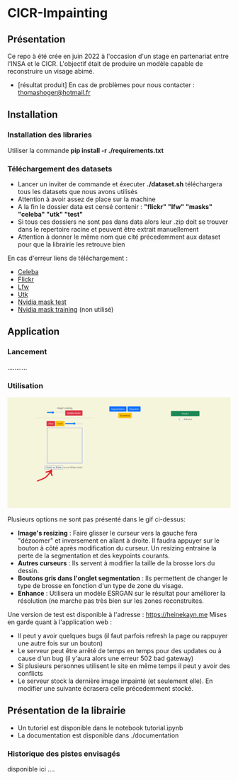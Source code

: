 
# CICR-Impainting

## Présentation

Ce repo à été crée en juin 2022 à l'occasion d'un stage en partenariat entre l'INSA et le CICR. L'objectif était de produire un modèle capable de reconstruire un visage abimé. 
- [résultat produit]
En cas de problèmes pour nous contacter : thomashoger@hotmail.fr
 
## Installation 

### Installation des libraries

Utiliser la commande **pip install -r ./requirements.txt** 

### Téléchargement des datasets 

- Lancer un inviter de commande et éxecuter **./dataset.sh** téléchargera tous les datasets que nous avons utilisés
- Attention à avoir assez de place sur la machine
- A la fin le dossier data est censé contenir : **"flickr" "lfw" "masks" "celeba" "utk" "test"**
- Si tous ces dossiers ne sont pas dans data alors leur .zip doit se trouver dans le repertoire racine et peuvent être extrait manuellement
- Attention à donner le même nom que cité précedemment aux dataset pour que la librairie les retrouve bien

En cas d'erreur liens de téléchargement : 
- [Celeba](https://drive.google.com/file/d/0B7EVK8r0v71pZjFTYXZWM3FlRnM/view?usp=sharing&resourcekey=0-dYn9z10tMJOBAkviAcfdyQ)
- [Flickr](https://drive.google.com/drive/folders/1tg-Ur7d4vk1T8Bn0pPpUSQPxlPGBlGfv) 
- [Lfw](http://vis-www.cs.umass.edu/lfw/lfw.tgz) 
- [Utk](https://drive.google.com/drive/folders/0BxYys69jI14kU0I1YUQyY1ZDRUE?resourcekey=0-01Pth1hq20K4kuGVkp3oBw) 
- [Nvidia mask test](https://www.dropbox.com/s/01dfayns9s0kevy/test_mask.zip) 
- [Nvidia mask training](https://www.dropbox.com/s/qp8cxqttta4zi70/irregular_mask.zip) (non utilisé) 


## Application

### Lancement

...........

### Utilisation 

![Gif d'utilisation de l'application](./guide.gif) </br>

Plusieurs options ne sont pas présenté dans le gif ci-dessus: 
- **Image's resizing** : Faire glisser le curseur vers la gauche fera "dézoomer" et inversement en allant à droite.  Il faudra appuyer sur le bouton à côté après modification du curseur. Un resizing entraine la perte de la segmentation et des keypoints courants.
- **Autres curseurs** : Ils servent à modifier la taille de la brosse lors du dessin.
- **Boutons gris dans l'onglet segmentation** : Ils permettent de changer le type de brosse en fonction d'un type de zone du visage.
- **Enhance** : Utilisera un modèle ESRGAN sur le résultat pour améliorer la résolution (ne marche pas très bien sur les zones reconstruites.

Une version de test est disponible à l'adresse : https://heinekayn.me
Mises en garde quant à l'application web : 
- Il peut y avoir quelques bugs (il faut parfois refresh la page ou rappuyer une autre fois sur un bouton)  
- Le serveur peut être arrêté de temps en temps pour des updates ou à cause d'un bug (il y'aura alors une erreur 502 bad gateway)  
- Si plusieurs personnes utilisent le site en même temps il peut y avoir des conflicts
- Le serveur stock la dernière image impainté (et seulement elle). En modifier une suivante écrasera celle précedemment stocké.

## Présentation de la librairie

- Un tutoriel est disponible dans le notebook tutorial.ipynb
- La documentation est disponible dans ./documentation

### Historique des pistes envisagés

disponible ici ....

